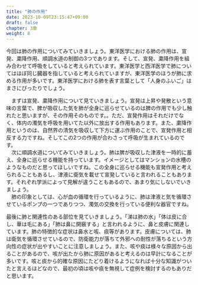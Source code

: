 ```yaml
---
title: "肺の作用"
date: 2023-10-09T23:15:47+09:00
draft: false
chapter: 3章
weight: 8
---
```


今回は肺の作用についてみていきましょう。東洋医学における肺の作用は、宣発、粛降作用、順調水道の制御の3つであります。そして、宣発、粛降作用を組み合わせて呼吸をしていると考えられています。東洋医学と西洋医学で肺についてはほぼ同じ臓器を指していると考えられていますが、東洋医学のほうが肺に求める作用が多いです。東洋医学における肺を表す言葉として「人身のふいご」はまさにぴったりでしょう。  


　まずは宣発、粛降作用について見ていきましょう。宣発は上昇や発散という意味の言葉で、脾が吸収した気を肺が全身に巡らせているのは脾の作用でも少し触れたと思いますが、その作用そのものです。。ただ、宣発作用はそれだけでなく、体内の濁気を呼吸を用いてた以外に放出する作用もあります。また、粛降作用というのは、自然界の清気を吸収して下方に運ぶ作用のことで、宣発作用と相反する力ですね。そしてこの2つの作用が合わさって呼吸が生まれているのです。  
　次に順調水道についてみていきましょう。肺は脾が吸収した津液を一時的に蓄え、全身に巡らせる機能を持っています。イメージとしてはマンションの水槽のようなものだと思ってほしいですね。この全身に巡らせる機能も宣発作用と考えられることもあるし、津液に衛気を載せて宣発していると言われることもあります。それぞれ学派によって見解が違うこともあるので、あまり気にしないでいきましょう。  
　肺の印象としては、心が血の循環を行っているように、肺は津液と気を循環させているポンプの一つでありつつ、濁気の交換を行っている便利な器官ですね。  


最後に肺と関連性のある部位を見ていきましょう。「涕は肺の水」「体は皮に合し、華は毛にある」「肺は鼻に開竅する」と言われるように、鼻と皮膚に関連しています。肺の特徴的な症状は鼻水と咳、痰等があります。皮膚については、肺は衛気を循環させているので、防衛能力が落ちて外邪への耐性が落ちるという方向性の症状が出やすいことに注意しましょう。また、咳や痰は様々な原因から出ることがあるので、咳が出たから肺に原因があると考えるのは早計になることが多いです。咳と痰から的確な原因にたどり着けるようになれば十分な知識がついたと言えるほどなので、最初の頃は咳や痰を無視して症例を検討するのもありだと思います。